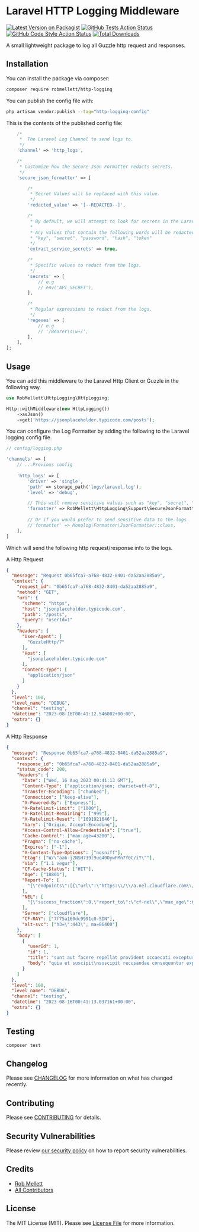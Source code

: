 # Laravel HTTP Logging Middleware

[![Latest Version on Packagist](https://img.shields.io/packagist/v/robmellett/http-logging.svg?style=flat-square)](https://packagist.org/packages/robmellett/http-logging)
[![GitHub Tests Action Status](https://img.shields.io/github/actions/workflow/status/robmellett/http-logging/run-tests.yml?branch=main&label=tests&style=flat-square)](https://github.com/robmellett/http-logging/actions?query=workflow%3Arun-tests+branch%3Amain)
[![GitHub Code Style Action Status](https://img.shields.io/github/actions/workflow/status/robmellett/http-logging/fix-php-code-style-issues.yml?branch=main&label=code%20style&style=flat-square)](https://github.com/robmellett/http-logging/actions?query=workflow%3A"Fix+PHP+code+style+issues"+branch%3Amain)
[![Total Downloads](https://img.shields.io/packagist/dt/robmellett/http-logging.svg?style=flat-square)](https://packagist.org/packages/robmellett/http-logging)

A small lightweight package to log all Guzzle http request and responses.

## Installation

You can install the package via composer:

```bash
composer require robmellett/http-logging
```

You can publish the config file with:

```bash
php artisan vendor:publish --tag="http-logging-config"
```

This is the contents of the published config file:

```php
    /*
     *  The Laravel Log Channel to send logs to.
     */
    'channel' => 'http_logs',

    /*
     * Customize how the Secure Json Formatter redacts secrets.
     */
    'secure_json_formatter' => [

        /*
         * Secret Values will be replaced with this value.
         */
        'redacted_value' => '[--REDACTED--]',

        /*
         * By default, we will attempt to look for secrets in the Laravel 'config/services.php'.
         *
         * Any values that contain the following words will be redacted:
         * "key", "secret", "password", "hash", "token"
         */
        'extract_service_secrets' => true,

        /*
         * Specific values to redact from the logs.
         */
        'secrets' => [
            // e.g
            // env('API_SECRET'),
        ],

        /*
         * Regular expressions to redact from the logs.
         */
        'regexes' => [
            // e.g
            // '/Bearer\s\w+/',
        ],
    ],
];
```

## Usage

You can add this middleware to the Laravel Http Client or Guzzle in the following way.

```php
use RobMellett\HttpLogging\HttpLogging;

Http::withMiddleware(new HttpLogging())
    ->asJson()
    ->get('https://jsonplaceholder.typicode.com/posts');
```

You can configure the Log Formatter by adding the following to the Laravel logging config file.

```php
// config/logging.php

'channels' => [
    // ...Previous config
    
    'http_logs' => [
        'driver' => 'single',
        'path' => storage_path('logs/laravel.log'),
        'level' => 'debug',

        // This will remove sensitive values such as "key", "secret", "hash", "token" from the logs
        'formatter' => RobMellett\HttpLogging\Support\SecureJsonFormatter::class
        
        // Or if you would prefer to send sensitive data to the logs
        //'formatter' => Monolog\Formatter\JsonFormatter::class,
    ],
]
```

Which will send the following http request/response info to the logs.

A Http Request

```json
{
  "message": "Request 0b65fca7-a768-4832-8401-da52aa2885a9",
  "context": {
    "request_id": "0b65fca7-a768-4832-8401-da52aa2885a9",
    "method": "GET",
    "uri": {
      "scheme": "https",
      "host": "jsonplaceholder.typicode.com",
      "path": "/posts",
      "query": "userId=1"
    },
    "headers": {
      "User-Agent": [
        "GuzzleHttp/7"
      ],
      "Host": [
        "jsonplaceholder.typicode.com"
      ],
      "Content-Type": [
        "application/json"
      ]
    }
  },
  "level": 100,
  "level_name": "DEBUG",
  "channel": "testing",
  "datetime": "2023-08-16T00:41:12.546002+00:00",
  "extra": {}
}
```

A Http Response

```json
{
  "message": "Response 0b65fca7-a768-4832-8401-da52aa2885a9",
  "context": {
    "response_id": "0b65fca7-a768-4832-8401-da52aa2885a9",
    "status_code": 200,
    "headers": {
      "Date": ["Wed, 16 Aug 2023 00:41:13 GMT"],
      "Content-Type": ["application/json; charset=utf-8"],
      "Transfer-Encoding": ["chunked"],
      "Connection": ["keep-alive"],
      "X-Powered-By": ["Express"],
      "X-Ratelimit-Limit": ["1000"],
      "X-Ratelimit-Remaining": ["999"],
      "X-Ratelimit-Reset": ["1691921646"],
      "Vary": ["Origin, Accept-Encoding"],
      "Access-Control-Allow-Credentials": ["true"],
      "Cache-Control": ["max-age=43200"],
      "Pragma": ["no-cache"],
      "Expires": ["-1"],
      "X-Content-Type-Options": ["nosniff"],
      "Etag": ["W/\"aa6-j2NSH739l9uq40OywFMn7Y0C/iY\""],
      "Via": ["1.1 vegur"],
      "CF-Cache-Status": ["HIT"],
      "Age": ["18801"],
      "Report-To": [
        "{\"endpoints\":[{\"url\":\"https:\\/\\/a.nel.cloudflare.com\\/report\\/v3?s=gRUkX3pH6GRGwHCE%2BqKF%2ByJRGZs9MkqF8BqXa0nlmYSVzgrcmQkIGfD9lC8IlSXKvSiiyZHxrzgLy8pcOCSMRv5xFh2LyXWOkXDEtFcSr1FINwhjxRwYTZQZIaFzTulP4lUnjlrXdERp57lEXT3C\"}],\"group\":\"cf-nel\",\"max_age\":604800}"
      ],
      "NEL": [
        "{\"success_fraction\":0,\"report_to\":\"cf-nel\",\"max_age\":604800}"
      ],
      "Server": ["cloudflare"],
      "CF-RAY": ["7f75a160dc9991c0-SIN"],
      "alt-svc": ["h3=\":443\"; ma=86400"]
    },
    "body": [
      {
        "userId": 1,
        "id": 1,
        "title": "sunt aut facere repellat provident occaecati excepturi optio reprehenderit",
        "body": "quia et suscipit\nsuscipit recusandae consequuntur expedita et cum\nreprehenderit molestiae ut ut quas totam\nnostrum rerum est autem sunt rem eveniet architecto"
      }
    ]
  },
  "level": 100,
  "level_name": "DEBUG",
  "channel": "testing",
  "datetime": "2023-08-16T00:41:13.037161+00:00",
  "extra": {}
}
```

## Testing

```bash
composer test
```

## Changelog

Please see [CHANGELOG](CHANGELOG.md) for more information on what has changed recently.

## Contributing

Please see [CONTRIBUTING](CONTRIBUTING.md) for details.

## Security Vulnerabilities

Please review [our security policy](../../security/policy) on how to report security vulnerabilities.

## Credits

- [Rob Mellett](https://github.com/robmellett)
- [All Contributors](../../contributors)

## License

The MIT License (MIT). Please see [License File](LICENSE.md) for more information.
